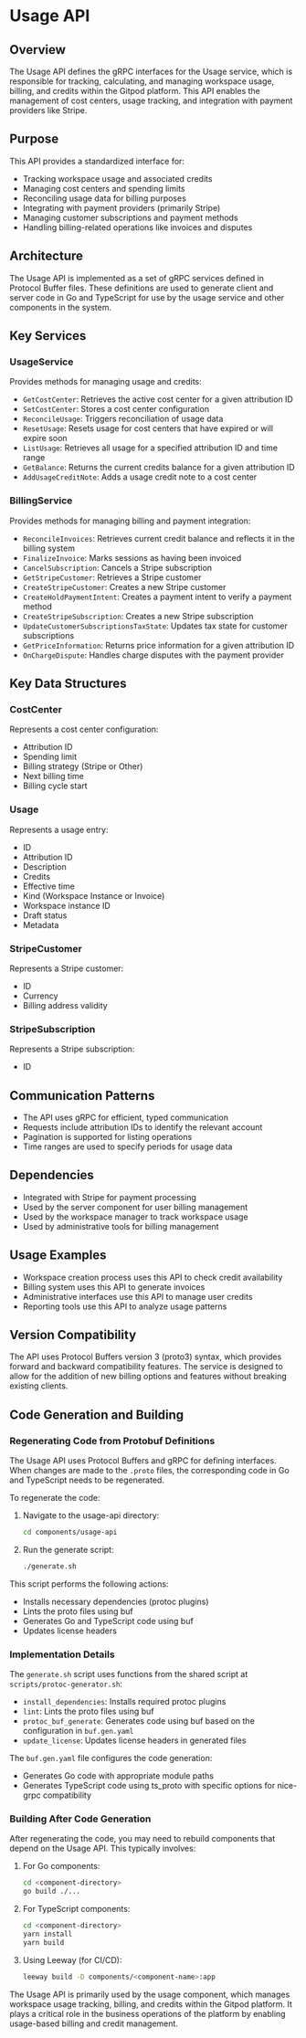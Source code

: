 # Usage API

## Overview
The Usage API defines the gRPC interfaces for the Usage service, which is responsible for tracking, calculating, and managing workspace usage, billing, and credits within the Gitpod platform. This API enables the management of cost centers, usage tracking, and integration with payment providers like Stripe.

## Purpose
This API provides a standardized interface for:
- Tracking workspace usage and associated credits
- Managing cost centers and spending limits
- Reconciling usage data for billing purposes
- Integrating with payment providers (primarily Stripe)
- Managing customer subscriptions and payment methods
- Handling billing-related operations like invoices and disputes

## Architecture
The Usage API is implemented as a set of gRPC services defined in Protocol Buffer files. These definitions are used to generate client and server code in Go and TypeScript for use by the usage service and other components in the system.

## Key Services

### UsageService
Provides methods for managing usage and credits:

- `GetCostCenter`: Retrieves the active cost center for a given attribution ID
- `SetCostCenter`: Stores a cost center configuration
- `ReconcileUsage`: Triggers reconciliation of usage data
- `ResetUsage`: Resets usage for cost centers that have expired or will expire soon
- `ListUsage`: Retrieves all usage for a specified attribution ID and time range
- `GetBalance`: Returns the current credits balance for a given attribution ID
- `AddUsageCreditNote`: Adds a usage credit note to a cost center

### BillingService
Provides methods for managing billing and payment integration:

- `ReconcileInvoices`: Retrieves current credit balance and reflects it in the billing system
- `FinalizeInvoice`: Marks sessions as having been invoiced
- `CancelSubscription`: Cancels a Stripe subscription
- `GetStripeCustomer`: Retrieves a Stripe customer
- `CreateStripeCustomer`: Creates a new Stripe customer
- `CreateHoldPaymentIntent`: Creates a payment intent to verify a payment method
- `CreateStripeSubscription`: Creates a new Stripe subscription
- `UpdateCustomerSubscriptionsTaxState`: Updates tax state for customer subscriptions
- `GetPriceInformation`: Returns price information for a given attribution ID
- `OnChargeDispute`: Handles charge disputes with the payment provider

## Key Data Structures

### CostCenter
Represents a cost center configuration:
- Attribution ID
- Spending limit
- Billing strategy (Stripe or Other)
- Next billing time
- Billing cycle start

### Usage
Represents a usage entry:
- ID
- Attribution ID
- Description
- Credits
- Effective time
- Kind (Workspace Instance or Invoice)
- Workspace instance ID
- Draft status
- Metadata

### StripeCustomer
Represents a Stripe customer:
- ID
- Currency
- Billing address validity

### StripeSubscription
Represents a Stripe subscription:
- ID

## Communication Patterns
- The API uses gRPC for efficient, typed communication
- Requests include attribution IDs to identify the relevant account
- Pagination is supported for listing operations
- Time ranges are used to specify periods for usage data

## Dependencies
- Integrated with Stripe for payment processing
- Used by the server component for user billing management
- Used by the workspace manager to track workspace usage
- Used by administrative tools for billing management

## Usage Examples
- Workspace creation process uses this API to check credit availability
- Billing system uses this API to generate invoices
- Administrative interfaces use this API to manage user credits
- Reporting tools use this API to analyze usage patterns

## Version Compatibility
The API uses Protocol Buffers version 3 (proto3) syntax, which provides forward and backward compatibility features. The service is designed to allow for the addition of new billing options and features without breaking existing clients.

## Code Generation and Building

### Regenerating Code from Protobuf Definitions
The Usage API uses Protocol Buffers and gRPC for defining interfaces. When changes are made to the `.proto` files, the corresponding code in Go and TypeScript needs to be regenerated.

To regenerate the code:

1. Navigate to the usage-api directory:
   ```bash
   cd components/usage-api
   ```

2. Run the generate script:
   ```bash
   ./generate.sh
   ```

This script performs the following actions:
- Installs necessary dependencies (protoc plugins)
- Lints the proto files using buf
- Generates Go and TypeScript code using buf
- Updates license headers

### Implementation Details
The `generate.sh` script uses functions from the shared script at `scripts/protoc-generator.sh`:

- `install_dependencies`: Installs required protoc plugins
- `lint`: Lints the proto files using buf
- `protoc_buf_generate`: Generates code using buf based on the configuration in `buf.gen.yaml`
- `update_license`: Updates license headers in generated files

The `buf.gen.yaml` file configures the code generation:
- Generates Go code with appropriate module paths
- Generates TypeScript code using ts_proto with specific options for nice-grpc compatibility

### Building After Code Generation
After regenerating the code, you may need to rebuild components that depend on the Usage API. This typically involves:

1. For Go components:
   ```bash
   cd <component-directory>
   go build ./...
   ```

2. For TypeScript components:
   ```bash
   cd <component-directory>
   yarn install
   yarn build
   ```

3. Using Leeway (for CI/CD):
   ```bash
   leeway build -D components/<component-name>:app
   ```

The Usage API is primarily used by the usage component, which manages workspace usage tracking, billing, and credits within the Gitpod platform. It plays a critical role in the business operations of the platform by enabling usage-based billing and credit management.
